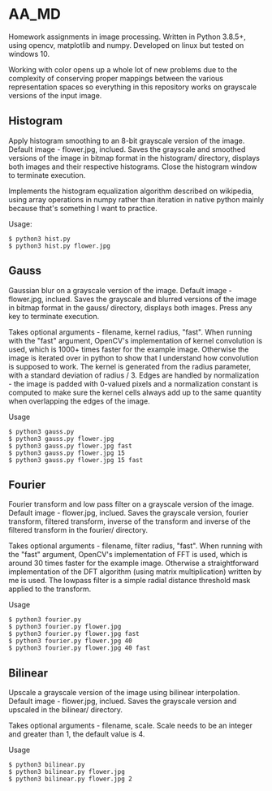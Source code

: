 # AA_MD
Homework assignments in image processing. Written in Python 3.8.5+, using opencv, matplotlib and numpy. Developed on linux but tested on windows 10.

Working with color opens up a whole lot of new problems due to the complexity of conserving proper mappings between the various representation spaces so everything in this repository works on grayscale versions of the input image.

## Histogram
Apply histogram smoothing to an 8-bit grayscale version of the image. Default image - flower.jpg, inclued. Saves the grayscale and smoothed versions of the image in bitmap format in the histogram/ directory, displays both images and their respective histograms. Close the histogram window to terminate execution.

Implements the histogram equalization algorithm described on wikipedia, using array operations in numpy rather than iteration in native python mainly because that's something I want to practice.

Usage:

```
$ python3 hist.py
$ python3 hist.py flower.jpg
```
## Gauss
Gaussian blur on a grayscale version of the image. Default image - flower.jpg, inclued. Saves the grayscale and blurred versions of the image in bitmap format in the gauss/ directory, displays both images. Press any key to terminate execution.

Takes optional arguments - filename, kernel radius, "fast". When running with the "fast" argument, OpenCV's implementation of kernel convolution is used, which is 1000+ times faster for the example image. Otherwise the image is iterated over in python to show that I understand how convolution is supposed to work. The kernel is generated from the radius parameter, with a standard deviation of radius / 3. Edges are handled by normalization - the image is padded with 0-valued pixels and a normalization constant is computed to make sure the kernel cells always add up to the same quantity when overlapping the edges of the image.

Usage

```
$ python3 gauss.py
$ python3 gauss.py flower.jpg
$ python3 gauss.py flower.jpg fast
$ python3 gauss.py flower.jpg 15
$ python3 gauss.py flower.jpg 15 fast
```


## Fourier
Fourier transform and low pass filter on a grayscale version of the image. Default image - flower.jpg, inclued. Saves the grayscale version, fourier transform, filtered transform, inverse of the transform and inverse of the filtered transform in the fourier/ directory.

Takes optional arguments - filename, filter radius, "fast". When running with the "fast" argument, OpenCV's implementation of FFT is used, which is around 30 times faster for the example image. Otherwise a straightforward implementation of the DFT algorithm (using matrix multiplication) written by me is used. The lowpass filter is a simple radial distance threshold mask applied to the transform.

Usage

```
$ python3 fourier.py
$ python3 fourier.py flower.jpg
$ python3 fourier.py flower.jpg fast
$ python3 fourier.py flower.jpg 40
$ python3 fourier.py flower.jpg 40 fast
```

## Bilinear
Upscale a grayscale version of the image using bilinear interpolation. Default image - flower.jpg, inclued. Saves the grayscale version and upscaled in the bilinear/ directory.

Takes optional arguments - filename, scale. Scale needs to be an integer and greater than 1, the default value is 4. 

Usage

```
$ python3 bilinear.py
$ python3 bilinear.py flower.jpg
$ python3 bilinear.py flower.jpg 2
```
